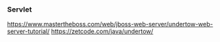 ### Servlet

https://www.mastertheboss.com/web/jboss-web-server/undertow-web-server-tutorial/
https://zetcode.com/java/undertow/